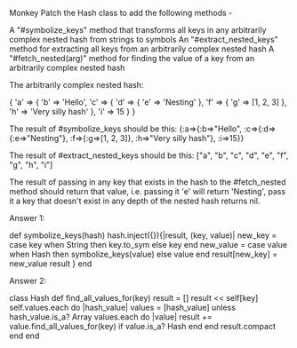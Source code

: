 Monkey Patch the Hash class to add the following methods -

A "#symbolize_keys" method that transforms all keys in any arbitrarily complex nested hash from strings to symbols
An "#extract_nested_keys" method for extracting all keys from an arbitrarily complex nested hash
A "#fetch_nested(arg)" method for finding the value of a key from an arbitrarily complex nested hash

The arbitrarily complex nested hash:

{ 'a' => { 'b' => 'Hello', 'c' => { 'd' => { 'e' => 'Nesting' }, 'f' => { 'g' => [1, 2, 3] }, 'h' => 'Very silly hash' }, 'i' => 15 } }

The result of #symbolize_keys should be this: {:a=>{:b=>"Hello", :c=>{:d=>{:e=>"Nesting"}, :f=>{:g=>[1, 2, 3]}, :h=>"Very silly hash"}, :i=>15}}

The result of #extract_nested_keys should be this: ["a", "b", "c", "d", "e", "f", "g", "h", "i"]

The result of passing in any key that exists in the hash to the #fetch_nested method should return that value, 
i.e. passing it 'e' will return 'Nesting', pass it a key that doesn't exist in any depth of the nested hash returns nil.


Answer 1: 

def symbolize_keys(hash)
  hash.inject({}){|result, (key, value)|
    new_key = case key
              when String then key.to_sym
              else key
              end
    new_value = case value
                when Hash then symbolize_keys(value)
                else value
                end
    result[new_key] = new_value
    result
  }
end

Answer 2:

class Hash
  def find_all_values_for(key)
    result = []
    result << self[key]
    self.values.each do |hash_value|
      values = [hash_value] unless hash_value.is_a? Array
      values.each do |value|
        result += value.find_all_values_for(key) if value.is_a? Hash
      end
    end
    result.compact
  end
end
